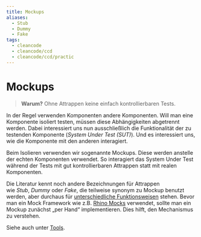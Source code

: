 ```yaml
---
title: Mockups
aliases:
  - Stub
  - Dummy
  - Fake
tags:
  - cleancode
  - cleancode/ccd
  - cleancode/ccd/practic
---
```

# Mockups

>**Warum?**
>Ohne Attrappen keine einfach kontrollierbaren Tests.

In der Regel verwenden Komponenten andere Komponenten. Will man eine Komponente isoliert testen, müssen diese Abhängigkeiten abgetrennt werden. Dabei interessiert uns nun ausschließlich die Funktionalität der zu testenden Komponente (_System Under Test (SUT)_). Und es interessiert uns, wie die Komponente mit den anderen interagiert.

Beim Isolieren verwenden wir sogenannte Mockups. Diese werden anstelle der echten Komponenten verwendet. So interagiert das System Under Test während der Tests mit gut kontrollierbaren Attrappen statt mit realen Komponenten.

Die Literatur kennt noch andere Bezeichnungen für Attrappen wie _Stub_, _Dummy_ oder _Fake_, die teilweise synonym zu Mockup benutzt werden, aber durchaus für [unterschiedliche Funktionsweisen](http://martinfowler.com/articles/mocksArentStubs.html) stehen. Bevor man ein Mock Framework wie z.B. [Rhino Mocks](https://hibernatingrhinos.com/oss/rhino-mocks) verwendet, sollte man ein Mockup zunächst „per Hand“ implementieren. Dies hilft, den Mechanismus zu verstehen.

Siehe auch unter [Tools](https://clean-code-developer.de/weitere-infos/werkzeuge/).